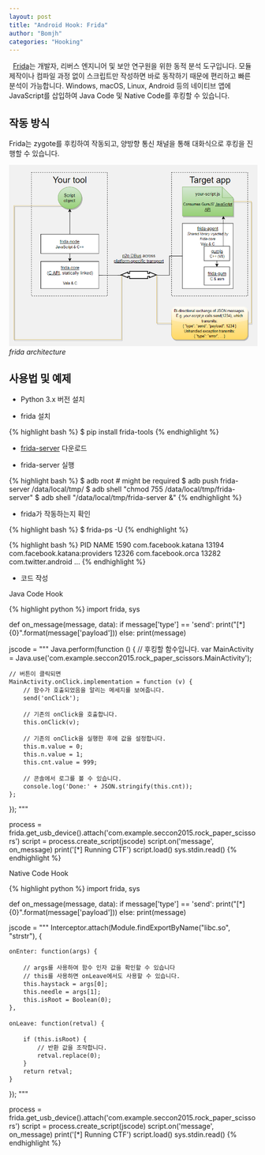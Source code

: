 ```yaml
---
layout: post
title: "Android Hook: Frida"
author: "Bomjh"
categories: "Hooking"
---
```


&nbsp;
[Frida](https://www.frida.re/)는 개발자, 리버스 엔지니어 및 보안 연구원을 위한 동적 분석 도구입니다. 모듈 제작이나 컴파일 과정 없이 스크립트만 작성하면 바로 동작하기 때문에 편리하고 빠른 분석이 가능합니다. Windows, macOS, Linux, Android 등의 네이티브 앱에 JavaScript를 삽입하여 Java Code 및 Native Code를 후킹할 수 있습니다.

## 작동 방식

Frida는 zygote를 후킹하여 작동되고, 양방향 통신 채널을 통해 대화식으로 후킹을 진행할 수 있습니다.

![frida](https://raw.githubusercontent.com/bomjh/bomjh.github.io/master/assets/frida.png)
_frida architecture_

## 사용법 및 예제

* Python 3.x 버전 설치

* frida 설치

{% highlight bash %}
$ pip install frida-tools
{% endhighlight %}

* [frida-server](https://github.com/frida/frida/releases) 다운로드

* frida-server 실행

{% highlight bash %}
$ adb root # might be required
$ adb push frida-server /data/local/tmp/
$ adb shell "chmod 755 /data/local/tmp/frida-server"
$ adb shell "/data/local/tmp/frida-server &"
{% endhighlight %}

* frida가 작동하는지 확인

{% highlight bash %}
$ frida-ps -U
{% endhighlight %}

{% highlight bash %}
PID NAME
1590 com.facebook.katana
13194 com.facebook.katana:providers
12326 com.facebook.orca
13282 com.twitter.android
…
{% endhighlight %}

* 코드 작성

Java Code Hook

{% highlight python %}
import frida, sys

def on_message(message, data):
    if message['type'] == 'send':
        print("[*] {0}".format(message['payload']))
    else:
        print(message)

jscode = """
Java.perform(function () {
    // 후킹할 함수입니다.
    var MainActivity = Java.use('com.example.seccon2015.rock_paper_scissors.MainActivity');

    // 버튼이 클릭되면
    MainActivity.onClick.implementation = function (v) {
        // 함수가 호출되었음을 알리는 메세지를 보여줍니다.
        send('onClick');

        // 기존의 onClick을 호출합니다.
        this.onClick(v);

        // 기존의 onClick을 실행한 후에 값을 설정합니다.
        this.m.value = 0;
        this.n.value = 1;
        this.cnt.value = 999;

        // 콘솔에서 로그를 볼 수 있습니다.
        console.log('Done:' + JSON.stringify(this.cnt));
    };
});
"""

process = frida.get_usb_device().attach('com.example.seccon2015.rock_paper_scissors')
script = process.create_script(jscode)
script.on('message', on_message)
print('[*] Running CTF')
script.load()
sys.stdin.read()
{% endhighlight %}

Native Code Hook

{% highlight python %}
import frida, sys

def on_message(message, data):
    if message['type'] == 'send':
        print("[*] {0}".format(message['payload']))
    else:
        print(message)

jscode = """
Interceptor.attach(Module.findExportByName("libc.so", "strstr"), {

    onEnter: function(args) {

        // args를 사용하여 함수 인자 값을 확인할 수 있습니다
        // this를 사용하면 onLeave에서도 사용할 수 있습니다.
        this.haystack = args[0];
        this.needle = args[1];
        this.isRoot = Boolean(0);
    },

    onLeave: function(retval) {

        if (this.isRoot) {
            // 반환 값을 조작합니다.
            retval.replace(0);
        }
        return retval;
    }
});
"""

process = frida.get_usb_device().attach('com.example.seccon2015.rock_paper_scissors')
script = process.create_script(jscode)
script.on('message', on_message)
print('[*] Running CTF')
script.load()
sys.stdin.read()
{% endhighlight %}
